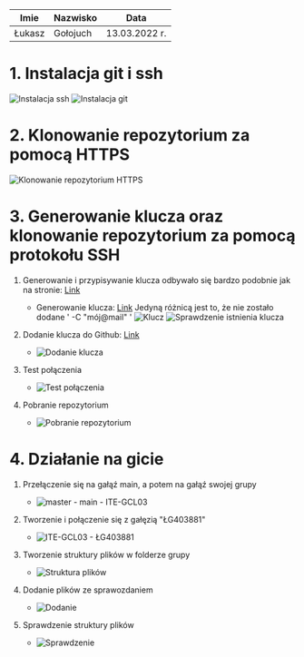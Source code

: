 | Imie   | Nazwisko | Data         |
|--------|----------|--------------|
| Łukasz | Gołojuch | 13.03.2022 r.|

# 1. Instalacja git i ssh
![Instalacja ssh](./1.png)
![Instalacja git](./2.png)
# 2. Klonowanie repozytorium za pomocą HTTPS
![Klonowanie repozytorium HTTPS](./7.png)
# 3. Generowanie klucza oraz klonowanie repozytorium za pomocą protokołu SSH

1. Generowanie i przypisywanie klucza odbywało się bardzo podobnie jak na stronie: [Link](https://docs.github.com/en/authentication/connecting-to-github-with-ssh)

    - Generowanie klucza: [Link](https://docs.github.com/en/authentication/connecting-to-github-with-ssh/generating-a-new-ssh-key-and-adding-it-to-the-ssh-agent)
    Jedyną różnicą jest to, że nie zostało dodane ' -C "mój@mail" '
    ![Klucz](./3.jpg)
    ![Sprawdzenie istnienia klucza](./4.png)

2. Dodanie klucza do Github: [Link](https://docs.github.com/en/authentication/connecting-to-github-with-ssh/adding-a-new-ssh-key-to-your-github-account)

    - ![Dodanie klucza](./5.png)

3. Test połączenia

    - ![Test połączenia](./6.png)

4. Pobranie repozytorium

    - ![Pobranie repozytorium](./7.png)

# 4.  Działanie na gicie

1.  Przełączenie się na gałąź main, a potem na gałąź swojej grupy 

    - ![master - main - ITE-GCL03](./8.png)

2. Tworzenie i połączenie się z gałęzią "ŁG403881"

    - ![ITE-GCL03 - ŁG403881](./9.png)

3. Tworzenie struktury plików w folderze grupy

    - ![Struktura plików](./10.png) 

4. Dodanie plików ze sprawozdaniem 

    - ![Dodanie](./11.png)

5. Sprawdzenie struktury plików

    - ![Sprawdzenie](./12.png)
